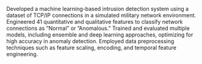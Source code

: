 Developed a machine learning-based intrusion detection system using a
dataset of TCP/IP connections in a simulated military network environment. Engineered 41 quantitative and qualitative
features to classify network connections as ”Normal” or ”Anomalous.” Trained and evaluated multiple models, including
ensemble and deep learning approaches, optimizing for high accuracy in anomaly detection. Employed data preprocessing
techniques such as feature scaling, encoding, and temporal feature engineering.
